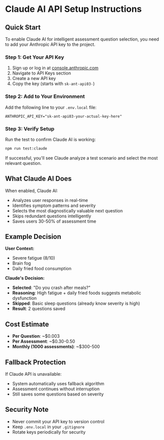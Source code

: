 # Claude AI API Setup Instructions

## Quick Start

To enable Claude AI for intelligent assessment question selection, you need to add your Anthropic API key to the project.

### Step 1: Get Your API Key

1. Sign up or log in at [console.anthropic.com](https://console.anthropic.com)
2. Navigate to API Keys section
3. Create a new API key
4. Copy the key (starts with `sk-ant-api03-`)

### Step 2: Add to Your Environment

Add the following line to your `.env.local` file:

```
ANTHROPIC_API_KEY="sk-ant-api03-your-actual-key-here"
```

### Step 3: Verify Setup

Run the test to confirm Claude AI is working:

```bash
npm run test:claude
```

If successful, you'll see Claude analyze a test scenario and select the most relevant question.

## What Claude AI Does

When enabled, Claude AI:

- Analyzes user responses in real-time
- Identifies symptom patterns and severity
- Selects the most diagnostically valuable next question
- Skips redundant questions intelligently
- Saves users 30-50% of assessment time

## Example Decision

**User Context:**

- Severe fatigue (8/10)
- Brain fog
- Daily fried food consumption

**Claude's Decision:**

- **Selected**: "Do you crash after meals?"
- **Reasoning**: High fatigue + daily fried foods suggests metabolic dysfunction
- **Skipped**: Basic sleep questions (already know severity is high)
- **Result**: 2 questions saved

## Cost Estimate

- **Per Question**: ~$0.003
- **Per Assessment**: ~$0.30-0.50
- **Monthly (1000 assessments)**: ~$300-500

## Fallback Protection

If Claude API is unavailable:

- System automatically uses fallback algorithm
- Assessment continues without interruption
- Still saves some questions based on severity

## Security Note

- Never commit your API key to version control
- Keep `.env.local` in your `.gitignore`
- Rotate keys periodically for security
